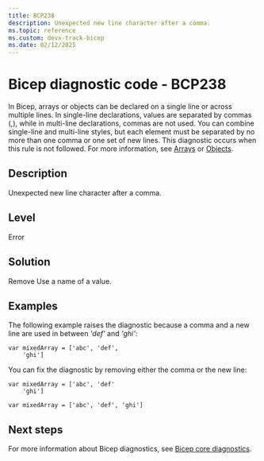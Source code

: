 ```yaml
---
title: BCP238
description: Unexpected new line character after a comma.
ms.topic: reference
ms.custom: devx-track-bicep
ms.date: 02/12/2025
---
```


# Bicep diagnostic code - BCP238

In Bicep, arrays or objects can be declared on a single line or across multiple lines. In single-line declarations, values are separated by commas (,), while in multi-line declarations, commas are not used. You can combine single-line and multi-line styles, but each element must be separated by no more than one comma or one set of new lines. This diagnostic occurs when this rule is not followed. For more information, see [Arrays](../data-types.md#arrays) or [Objects](../data-types.md#objects).

## Description

Unexpected new line character after a comma.

## Level

Error

## Solution

Remove Use a name of a value.

## Examples

The following example raises the diagnostic because a comma and a new line are used in between _'def'_ and _'ghi'_:

```bicep
var mixedArray = ['abc', 'def',
    'ghi']
```

You can fix the diagnostic by removing either the comma or the new line:

```bicep
var mixedArray = ['abc', 'def'
    'ghi']
```

```bicep
var mixedArray = ['abc', 'def', 'ghi']
```

## Next steps

For more information about Bicep diagnostics, see [Bicep core diagnostics](../bicep-core-diagnostics.md).
